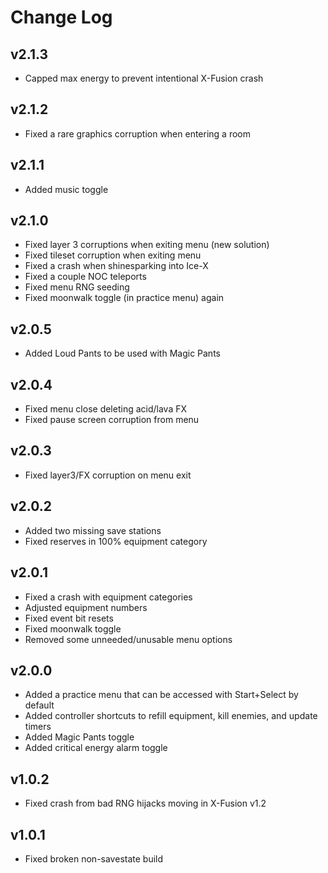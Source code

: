 
# Change Log

## v2.1.3

- Capped max energy to prevent intentional X-Fusion crash

## v2.1.2

- Fixed a rare graphics corruption when entering a room

## v2.1.1

- Added music toggle

## v2.1.0

- Fixed layer 3 corruptions when exiting menu (new solution)
- Fixed tileset corruption when exiting menu
- Fixed a crash when shinesparking into Ice-X
- Fixed a couple NOC teleports
- Fixed menu RNG seeding
- Fixed moonwalk toggle (in practice menu) again

## v2.0.5

- Added Loud Pants to be used with Magic Pants

## v2.0.4

- Fixed menu close deleting acid/lava FX
- Fixed pause screen corruption from menu

## v2.0.3

- Fixed layer3/FX corruption on menu exit

## v2.0.2

- Added two missing save stations
- Fixed reserves in 100% equipment category

## v2.0.1

- Fixed a crash with equipment categories
- Adjusted equipment numbers
- Fixed event bit resets
- Fixed moonwalk toggle
- Removed some unneeded/unusable menu options

## v2.0.0

- Added a practice menu that can be accessed with Start+Select by default
- Added controller shortcuts to refill equipment, kill enemies, and update timers
- Added Magic Pants toggle
- Added critical energy alarm toggle

## v1.0.2

- Fixed crash from bad RNG hijacks moving in X-Fusion v1.2

## v1.0.1

- Fixed broken non-savestate build
